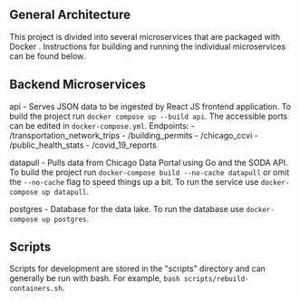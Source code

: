 General Architecture
---
This project is divided into several microservices that are packaged with Docker
. Instructions for building and running the individual microservices can be
found below.

Backend Microservices
---
api - Serves JSON data to be ingested by React JS frontend application. To build
    the project run `docker compose up --build api`. The accessible ports can
    be edited in `docker-compose.yml`. 
    Endpoints:
    - /transportation_network_trips
    - /building_permits
    - /chicago_ccvi
    - /public_health_stats
    - /covid_19_reports

datapull - Pulls data from Chicago Data Portal using Go and the SODA API. To
    build the project run `docker-compose build --no-cache datapull` or omit the
    `--no-cache` flag to speed things up a bit. To run the service use
    `docker-compose up datapull`.

postgres - Database for the data lake. To run the database use
    `docker-compose up postgres`.

Scripts
---
Scripts for development are stored in the "scripts" directory and can generally
be run with bash. For example, `bash scripts/rebuild-containers.sh`.

